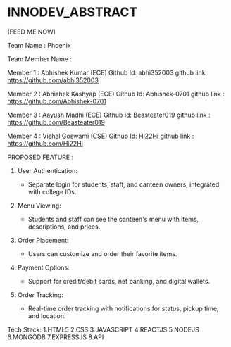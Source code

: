 # INNODEV_ABSTRACT


(FEED ME NOW)

Team Name :  Phoenix


Team Member Name :

Member 1 : Abhishek Kumar (ECE)
Github Id: abhi352003
github link : https://github.com/abhi352003

Member 2 : Abhishek Kashyap (ECE)
Github Id: Abhishek-0701
github link : https://github.com/Abhishek-0701

Member 3 : Aayush Madhi (ECE)
Github Id: Beasteater019
github link : https://github.com/Beasteater019



Member 4 : Vishal Goswami (CSE)
Github Id: Hi22Hi
github link : https://github.com/Hi22Hi





PROPOSED FEATURE :


1. User Authentication:
   - Separate login for students, staff, and canteen owners, integrated with college IDs.

2. Menu Viewing:
   - Students and staff can see the canteen's menu with items, descriptions, and prices.

3. Order Placement:
   - Users can customize and order their favorite items.

4. Payment Options:
   - Support for credit/debit cards, net banking, and digital wallets.

5. Order Tracking:
   - Real-time order tracking with notifications for status, pickup time, and location.
  
Tech Stack:
1.HTML5
2.CSS
3.JAVASCRIPT
4.REACTJS
5.NODEJS
6.MONGODB
7.EXPRESSJS
8.API


